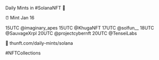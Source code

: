 Daily Mints in #SolanaNFT 🚀

⏰ Mint Jan 16

15UTC @imaginary_apes
15UTC @KhugaNFT
17UTC @solfun__
18UTC @SauvageXrpl
20UTC @projectcybernft
20UTC @TenseiLabs

🔗 thunft.com/daily-mints/solana

#NFTCollections